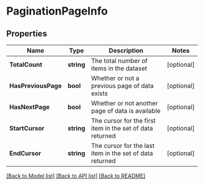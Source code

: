 # PaginationPageInfo

## Properties

Name | Type | Description | Notes
------------ | ------------- | ------------- | -------------
**TotalCount** | **string** | The total number of items in the dataset | [optional] 
**HasPreviousPage** | **bool** | Whether or not a previous page of data exists | [optional] 
**HasNextPage** | **bool** | Whether or not another page of data is available | [optional] 
**StartCursor** | **string** | The cursor for the first item in the set of data returned | [optional] 
**EndCursor** | **string** | The cursor for the last item in the set of data returned | [optional] 

[[Back to Model list]](../README.md#documentation-for-models) [[Back to API list]](../README.md#documentation-for-api-endpoints) [[Back to README]](../README.md)


